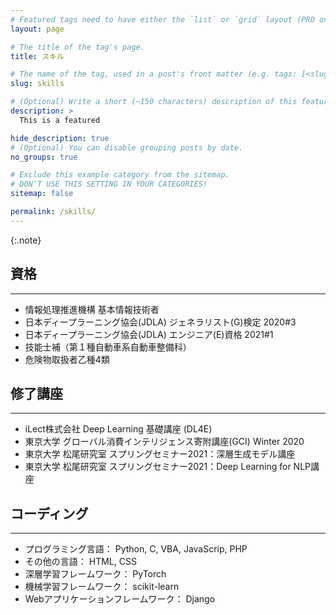 ```yaml
---
# Featured tags need to have either the `list` or `grid` layout (PRO only).
layout: page

# The title of the tag's page.
title: スキル

# The name of the tag, used in a post's front matter (e.g. tags: [<slug>]).
slug: skills

# (Optional) Write a short (~150 characters) description of this featured tag.
description: >
  This is a featured 

hide_description: true
# (Optional) You can disable grouping posts by date.
no_groups: true

# Exclude this example category from the sitemap.
# DON'T USE THIS SETTING IN YOUR CATEGORIES!
sitemap: false

permalink: /skills/
---
```



{:.note}

## 資格
----------------------------------------------------------------
* 情報処理推進機構 基本情報技術者
* 日本ディープラーニング協会(JDLA) ジェネラリスト(G)検定 2020#3
* 日本ディープラーニング協会(JDLA) エンジニア(E)資格 2021#1
* 技能士補（第１種自動車系自動車整備科）
* 危険物取扱者乙種4類

## 修了講座
----------------------------------------------------------------
* iLect株式会社 Deep Learning 基礎講座 (DL4E)
* 東京大学 グローバル消費インテリジェンス寄附講座(GCI) Winter 2020
* 東京大学 松尾研究室 スプリングセミナー2021：深層生成モデル講座
* 東京大学 松尾研究室 スプリングセミナー2021：Deep Learning for NLP講座

## コーディング
----------------------------------------------------------------
* プログラミング言語： Python, C, VBA, JavaScrip, PHP
* その他の言語： HTML, CSS
* 深層学習フレームワーク： PyTorch
* 機械学習フレームワーク： scikit-learn
* Webアプリケーションフレームワーク： Django

<!-- ## Apr. 2012 - Feb. 2015
----------------------------------------------------------------
* [Youth, Toyota Motor Corporation]{:.heading.flip-title} 

## Mar. 2015 -
----------------------------------------------------------------
* **Technician**, [Toyota Motor Corporation]{:.heading.flip-title} 

## Nov. 2019 -
----------------------------------------------------------------
* **Part time jobs**, [Intelligent Information Media Lab]{:.heading.flip-title} **at** [Toyota Technological Institute]{:.heading.flip-title}

## Apr. 2021 -
----------------------------------------------------------------
* **Teaching Assistant**, [Chair for Global Consumer Intelligence (GCI)]{:.heading.flip-title} **at** [University of Tokyo]{:.heading.flip-title}  -->

[Youth, Toyota Motor Corporation]: https://www.toyota-global.com/company/history_of_toyota/75years/data/company_information/personnel/personnel-related_development/academy.html
[Toyota Motor Corporation]: https://global.toyota/
[Intelligent Information Media Lab]: https://www.toyota-ti.ac.jp/Lab/Denshi/iim/index.html
[Toyota Technological Institute]: https://www.toyota-ti.ac.jp/english/
[Chair for Global Consumer Intelligence (GCI)]: https://gci.t.u-tokyo.ac.jp/gci-2021-summer/
[University of Tokyo]: https://www.u-tokyo.ac.jp/ja/index.html

<!-- * [Install]{:.heading.flip-title} --- How to install and run Hydejack.
{:.related-posts.faded}

[install]: http://www.toyota.co.jp/company/gakuen/index.html -->
